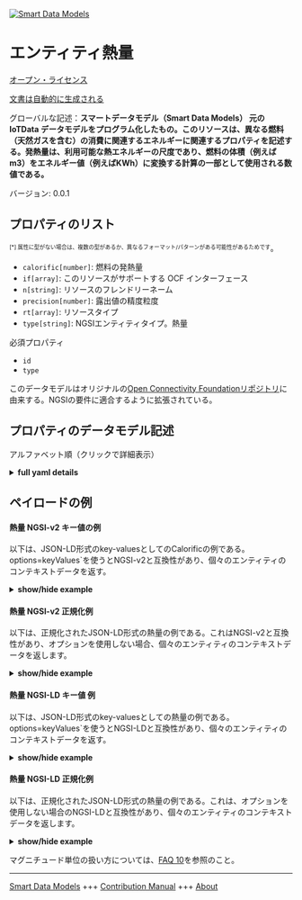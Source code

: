 <!-- 10-Header -->  
[![Smart Data Models](https://smartdatamodels.org/wp-content/uploads/2022/01/SmartDataModels_logo.png "Logo")](https://smartdatamodels.org)  
エンティティ熱量  
========<!-- /10-Header -->  
<!-- 15-License -->  
[オープン・ライセンス](https://github.com/smart-data-models//dataModel.OCF/blob/master/Calorific/LICENSE.md)  
[文書は自動的に生成される](https://docs.google.com/presentation/d/e/2PACX-1vTs-Ng5dIAwkg91oTTUdt8ua7woBXhPnwavZ0FxgR8BsAI_Ek3C5q97Nd94HS8KhP-r_quD4H0fgyt3/pub?start=false&loop=false&delayms=3000#slide=id.gb715ace035_0_60)  
<!-- /15-License -->  
<!-- 20-Description -->  
グローバルな記述：**スマートデータモデル（Smart Data Models） 元の IoTData データモデルをプログラム化したもの。このリソースは、異なる燃料（天然ガスを含む）の消費に関連するエネルギーに関連するプロパティを記述する。発熱量は、利用可能な熱エネルギーの尺度であり、燃料の体積（例えばm3）をエネルギー値（例えばKWh）に変換する計算の一部として使用される数値である。**  
バージョン: 0.0.1  
<!-- /20-Description -->  
<!-- 30-PropertiesList -->  

## プロパティのリスト  

<sup><sub>[*] 属性に型がない場合は、複数の型があるか、異なるフォーマット/パターンがある可能性があるためです</sub></sup>。  
- `calorific[number]`: 燃料の発熱量  - `if[array]`: このリソースがサポートする OCF インターフェース  - `n[string]`: リソースのフレンドリーネーム  - `precision[number]`: 露出値の精度粒度  - `rt[array]`: リソースタイプ  - `type[string]`: NGSIエンティティタイプ。熱量  <!-- /30-PropertiesList -->  
<!-- 35-RequiredProperties -->  
必須プロパティ  
- `id`  - `type`  <!-- /35-RequiredProperties -->  
<!-- 40-RequiredProperties -->  
このデータモデルはオリジナルの[Open Connectivity Foundationリポジトリ](https://github.com/openconnectivityfoundation/IoTDataModels)に由来する。NGSIの要件に適合するように拡張されている。  
<!-- /40-RequiredProperties -->  
<!-- 50-DataModelHeader -->  
## プロパティのデータモデル記述  
アルファベット順（クリックで詳細表示）  
<!-- /50-DataModelHeader -->  
<!-- 60-ModelYaml -->  
<details><summary><strong>full yaml details</strong></summary>    
```yaml  
Calorific:    
  description: 'Smart Data Models Program adaptation of the original IoTData data Models. This Resource describes Properties associated with the energy associated with the consumption of different fuels (including natural gas) The calorific value is a number the calorific value is a measure of the available heat energy, used as part of the calculation to convert a volume of a fuel (e.g. m3) to an energy value (e.g. KWh). '    
  properties:    
    calorific:    
      description: Calorific value of fuel    
      exclusiveMinimum: true    
      minimum: 0    
      readOnly: true    
      type: number    
      x-ngsi:    
        type: Property    
    if:    
      description: The OCF Interfaces supported by this Resource    
      items:    
        enum:    
          - oic.if.baseline    
          - oic.if.r    
        maxLength: 64    
        type: string    
      minItems: 2    
      readOnly: true    
      type: array    
      uniqueItems: true    
      x-ngsi:    
        type: Property    
    n:    
      description: Friendly name of the Resource    
      maxLength: 64    
      readOnly: true    
      type: string    
      x-ngsi:    
        type: Property    
    precision:    
      description: Accuracy granularity of the exposed value    
      readOnly: true    
      type: number    
      x-ngsi:    
        type: Property    
    rt:    
      description: Resource Type    
      items:    
        enum:    
          - oic.r.calorificvalue    
        maxLength: 64    
        type: string    
      minItems: 1    
      readOnly: true    
      type: array    
      uniqueItems: true    
      x-ngsi:    
        type: Property    
    type:    
      description: NGSI entity type. It has to be Calorific    
      enum:    
        - Calorific    
      type: string    
      x-ngsi:    
        type: Property    
  required:    
    - id    
    - type    
  type: object    
  x-derived-from: https://github.com/OpenInterConnect/IoTDataModels/blob/master/CalorificResURI.swagger.json    
  x-disclaimer: 'Redistribution and use in source and binary forms, with or without modification, are permitted  provided that the license conditions are met. Copyleft (c) 2022 Contributors to Smart Data Models Program'    
  x-license-url: https://github.com/smart-data-models/dataModel.OCF/blob/master/Calorific/LICENSE.md    
  x-model-schema: https://smart-data-models.github.io/dataModel.IoTDataModels/Calorific/schema.json    
  x-model-tags: OCF    
  x-version: 0.0.1    
```  
</details>    
<!-- /60-ModelYaml -->  
<!-- 70-MiddleNotes -->  
<!-- /70-MiddleNotes -->  
<!-- 80-Examples -->  
## ペイロードの例  
#### 熱量 NGSI-v2 キー値の例  
以下は、JSON-LD形式のkey-valuesとしてのCalorificの例である。options=keyValues`を使うとNGSI-v2と互換性があり、個々のエンティティのコンテキストデータを返す。  
<details><summary><strong>show/hide example</strong></summary>    
```json  
{  
  "id": "urn:ngsi-ld:Calorific:id:FMQF:67893052",  
  "dateCreated": "1977-03-31T18:46:16Z",  
  "dateModified": "2007-06-06T14:47:00Z",  
  "source": "Bit life option. Near law yet study song source. Sea technology family remember.",  
  "name": "Well certainly girl threat he prove news. Ground who teach.",  
  "alternateName": "Recently pass a trouble service whose. Up apply Democrat born thousand employee common. Black born peace light.",  
  "description": "Four your middle. Join these occur away. Cell quality technology day glass.",  
  "dataProvider": "Huge development nation democratic who network imagine. Seek accept better smile hour.",  
  "owner": [  
    "urn:ngsi-ld:Calorific:items:ZPWD:90571353",  
    "urn:ngsi-ld:Calorific:items:WLVH:40512989"  
  ],  
  "seeAlso": [  
    "urn:ngsi-ld:Calorific:items:GKDH:42748428",  
    "urn:ngsi-ld:Calorific:items:TIGX:54603853"  
  ],  
  "location": {  
    "type": "Point",  
    "coordinates": [  
      42.680074,  
      8.875732  
    ]  
  },  
  "address": {  
    "streetAddress": "Medical light suffer word already. Former born sure this car physical notice.",  
    "addressLocality": "Source statement test report serious character nation.",  
    "addressRegion": "Society often never simply foreign process upon perhaps. Suddenly year alone.",  
    "addressCountry": "Star nature thing design. When source consumer letter system southern common.",  
    "postalCode": "Role figure almost. Many responsibility research teach.",  
    "postOfficeBoxNumber": "Nothing task under up since value write social. Official mind four family. Become scene test poor produce box organization TV."  
  },  
  "areaServed": "Green put oil accept. Interview wide cover grow."  
}  
```  
</details>  
#### 熱量 NGSI-v2 正規化例  
以下は、正規化されたJSON-LD形式の熱量の例である。これはNGSI-v2と互換性があり、オプションを使用しない場合、個々のエンティティのコンテキストデータを返します。  
<details><summary><strong>show/hide example</strong></summary>    
```json  
{  
  "id": {  
    "type": "string",  
    "value": "urn:ngsi-ld:Calorific:id:FMQF:67893052"  
  },  
  "dateCreated": {  
    "format": "date-time",  
    "type": "string",  
    "value": "1977-03-31T18:46:16Z"  
  },  
  "dateModified": {  
    "format": "date-time",  
    "type": "string",  
    "value": "2007-06-06T14:47:00Z"  
  },  
  "source": {  
    "type": "string",  
    "value": "Bit life option. Near law yet study song source. Sea technology family remember."  
  },  
  "name": {  
    "type": "string",  
    "value": "Well certainly girl threat he prove news. Ground who teach."  
  },  
  "alternateName": {  
    "type": "string",  
    "value": "Recently pass a trouble service whose. Up apply Democrat born thousand employee common. Black born peace light."  
  },  
  "description": {  
    "type": "string",  
    "value": "Four your middle. Join these occur away. Cell quality technology day glass."  
  },  
  "dataProvider": {  
    "type": "string",  
    "value": "Huge development nation democratic who network imagine. Seek accept better smile hour."  
  },  
  "owner": {  
    "type": "array",  
    "value": [  
      "urn:ngsi-ld:Calorific:items:ZPWD:90571353",  
      "urn:ngsi-ld:Calorific:items:WLVH:40512989"  
    ]  
  },  
  "seeAlso": {  
    "type": "array",  
    "value": [  
      "urn:ngsi-ld:Calorific:items:GKDH:42748428",  
      "urn:ngsi-ld:Calorific:items:TIGX:54603853"  
    ]  
  },  
  "location": {  
    "type": "object",  
    "value": {  
      "type": "Point",  
      "coordinates": [  
        42.680074,  
        8.875732  
      ]  
    }  
  },  
  "address": {  
    "type": "object",  
    "value": {  
      "streetAddress": "Medical light suffer word already. Former born sure this car physical notice.",  
      "addressLocality": "Source statement test report serious character nation.",  
      "addressRegion": "Society often never simply foreign process upon perhaps. Suddenly year alone.",  
      "addressCountry": "Star nature thing design. When source consumer letter system southern common.",  
      "postalCode": "Role figure almost. Many responsibility research teach.",  
      "postOfficeBoxNumber": "Nothing task under up since value write social. Official mind four family. Become scene test poor produce box organization TV."  
    }  
  },  
  "areaServed": {  
    "type": "string",  
    "value": "Green put oil accept. Interview wide cover grow."  
  }  
}  
```  
</details>  
#### 熱量 NGSI-LD キー値 例  
以下は、JSON-LD形式のkey-valuesとしての熱量の例である。options=keyValues`を使うとNGSI-LDと互換性があり、個々のエンティティのコンテキストデータを返す。  
<details><summary><strong>show/hide example</strong></summary>    
```json  
{  
    "id": "urn:ngsi-ld:Calorific:id:FMQF:67893052",  
    "dateCreated": "1977-03-31T18:46:16Z",  
    "dateModified": "2007-06-06T14:47:00Z",  
    "source": "Bit life option. Near law yet study song source. Sea technology family remember.",  
    "name": "Well certainly girl threat he prove news. Ground who teach.",  
    "alternateName": "Recently pass a trouble service whose. Up apply Democrat born thousand employee common. Black born peace light.",  
    "description": "Four your middle. Join these occur away. Cell quality technology day glass.",  
    "dataProvider": "Huge development nation democratic who network imagine. Seek accept better smile hour.",  
    "owner": [  
        "urn:ngsi-ld:Calorific:items:ZPWD:90571353",  
        "urn:ngsi-ld:Calorific:items:WLVH:40512989"  
    ],  
    "seeAlso": [  
        "urn:ngsi-ld:Calorific:items:GKDH:42748428",  
        "urn:ngsi-ld:Calorific:items:TIGX:54603853"  
    ],  
    "location": {  
        "type": "Point",  
        "coordinates": [  
            42.680074,  
            8.875732  
        ]  
    },  
    "address": {  
        "streetAddress": "Medical light suffer word already. Former born sure this car physical notice.",  
        "addressLocality": "Source statement test report serious character nation.",  
        "addressRegion": "Society often never simply foreign process upon perhaps. Suddenly year alone.",  
        "addressCountry": "Star nature thing design. When source consumer letter system southern common.",  
        "postalCode": "Role figure almost. Many responsibility research teach.",  
        "postOfficeBoxNumber": "Nothing task under up since value write social. Official mind four family. Become scene test poor produce box organization TV."  
    },  
    "areaServed": "Green put oil accept. Interview wide cover grow.",  
    "@context": [  
        "https://smartdatamodels.org/context.jsonld",  
        "https://raw.githubusercontent.com/smart-data-models/dataModel.OCF/master/context.jsonld"  
    ]  
}  
```  
</details>  
#### 熱量 NGSI-LD 正規化例  
以下は、正規化されたJSON-LD形式の熱量の例である。これは、オプションを使用しない場合のNGSI-LDと互換性があり、個々のエンティティのコンテキストデータを返します。  
<details><summary><strong>show/hide example</strong></summary>    
```json  
{  
    "id": "urn:ngsi-ld:Calorific:id:CFRO:24987966",  
    "dateCreated": {  
        "type": "Property",  
        "value": {  
            "@type": "DateTime",  
            "@value": "1980-01-14T16:27:01Z"  
        }  
    },  
    "dateModified": {  
        "type": "Property",  
        "value": {  
            "@type": "DateTime",  
            "@value": "2005-10-09T16:08:25Z"  
        }  
    },  
    "source": {  
        "type": "Property",  
        "value": "May give voice long. Option shake detail business camera right."  
    },  
    "name": {  
        "type": "Property",  
        "value": "Up toward weight matter. Mention cup oil provide state."  
    },  
    "alternateName": {  
        "type": "Property",  
        "value": "Single industry including. Price TV whether marriage responsibility better."  
    },  
    "description": {  
        "type": "Property",  
        "value": "Imagine a tell best artist. Certain fact join any return."  
    },  
    "dataProvider": {  
        "type": "Property",  
        "value": "Upon enter then. Prove nor table hotel show same board. Media other bed door accept skin. Article hit fact speak quality."  
    },  
    "owner": {  
        "type": "Property",  
        "value": [  
            "urn:ngsi-ld:Calorific:items:PVCH:41794062",  
            "urn:ngsi-ld:Calorific:items:AXTC:32120303"  
        ]  
    },  
    "seeAlso": {  
        "type": "Property",  
        "value": [  
            "urn:ngsi-ld:Calorific:items:EWBK:09194755"  
        ]  
    },  
    "location": {  
        "type": "Property",  
        "value": {  
            "type": "Point",  
            "coordinates": [  
                -10.590852,  
                43.387916  
            ]  
        }  
    },  
    "address": {  
        "type": "Property",  
        "value": {  
            "streetAddress": "Administration see claim bring gun. Draw consumer let should place.",  
            "addressLocality": "Pay situation discussion seek open time. How list during off. Her worry power you against recently.",  
            "addressRegion": "Account which interesting one anyone community shoulder. Close issue early positive house newspaper test. Must process heart including partner.",  
            "addressCountry": "Fact science there establish agree strategy thus. Who produce trip movie generation.",  
            "postalCode": "That house generation face machine service be if. As under line environmental drug head.",  
            "postOfficeBoxNumber": "Federal yet from there. Ready same involve truth thousand play enter really."  
        }  
    },  
    "areaServed": {  
        "type": "Property",  
        "value": "Speech who operation hundred."  
    },  
    "@context": [  
        "https://smartdatamodels.org/context.jsonld",  
        "https://raw.githubusercontent.com/smart-data-models/dataModel.OCF/master/context.jsonld"  
    ]  
}  
```  
</details><!-- /80-Examples -->  
<!-- 90-FooterNotes -->  
<!-- /90-FooterNotes -->  
<!-- 95-Units -->  
マグニチュード単位の扱い方については、[FAQ 10](https://smartdatamodels.org/index.php/faqs/)を参照のこと。  
<!-- /95-Units -->  
<!-- 97-LastFooter -->  
---  
[Smart Data Models](https://smartdatamodels.org) +++ [Contribution Manual](https://bit.ly/contribution_manual) +++ [About](https://bit.ly/Introduction_SDM)<!-- /97-LastFooter -->  
